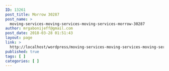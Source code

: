 ```yaml
---
ID: 13261
post_title: Morrow 30287
post_name: >
  moving-services-moving-services-moving-services-morrow-30287
author: mrgabonijeff@gmail.com
post_date: 2018-03-28 01:51:43
layout: page
link: >
  http://localhost/wordpress/moving-services-moving-services-moving-services-morrow-30287/
published: true
tags: [ ]
categories: [ ]
---
```

